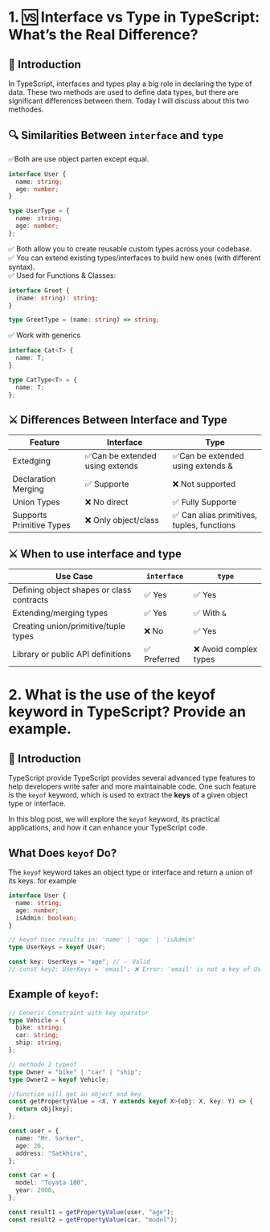 # 1. 🆚 Interface vs Type in TypeScript: What’s the Real Difference?

## 🧠 Introduction

In TypeScript, interfaces and types play a big role in declaring the type of data. These two methods are used to define data types, but there are significant differences between them. Today I will discuss about this two methodes.

## 🔍 Similarities Between `interface` and `type`

✅Both are use object parten except equal.

```ts
interface User {
  name: string;
  age: number;
}

type UserType = {
  name: string;
  age: number;
};
```

✅ Both allow you to create reusable custom types across your codebase.<br>
✅ You can extend existing types/interfaces to build new ones (with different syntax).<br>
✅ Used for Functions & Classes:<br>

```ts
interface Greet {
  (name: string): string;
}

type GreetType = (name: string) => string;
```

✅ Work with generics<br>

```ts
interface Cat<T> {
  name: T;
}

type CatType<T> = {
  name: T;
};
```

## ⚔️ Differences Between Interface and Type

| Feature                  | Interface                       | Type                                       |
| ------------------------ | ------------------------------- | ------------------------------------------ |
| Extedging                | ✅Can be extended using extends | ✅Can be extended using extends &          |
| Declaration Merging      | ✅ Supporte                     | ❌ Not supported                           |
| Union Types              | ❌ No direct                    | ✅ Fully Supporte                          |
| Supports Primitive Types | ❌ Only object/class            | ✅ Can alias primitives, tuples, functions |

## ⚔️ When to use interface and type

| Use Case                                  | `interface`  | `type`                 |
| ----------------------------------------- | ------------ | ---------------------- |
| Defining object shapes or class contracts | ✅ Yes       | ✅ Yes                 |
| Extending/merging types                   | ✅ Yes       | ✅ With `&`            |
| Creating union/primitive/tuple types      | ❌ No        | ✅ Yes                 |
| Library or public API definitions         | ✅ Preferred | ❌ Avoid complex types |

# 2. What is the use of the keyof keyword in TypeScript? Provide an example.

## 🧠 Introduction

TypeScript provide
TypeScript provides several advanced type features to help developers write safer and more maintainable code. One such feature is the `keyof` keyword, which is used to extract the **keys** of a given object type or interface.

In this blog post, we will explore the `keyof` keyword, its practical applications, and how it can enhance your TypeScript code.

## What Does `keyof` Do?

The `keyof` keyword takes an object type or interface and return a union of its keys. for example<br>

```ts
interface User {
  name: string;
  age: number;
  isAdmin: boolean;
}

// keyof User results in: 'name' | 'age' | 'isAdmin'
type UserKeys = keyof User;

const key: UserKeys = "age"; // ✅ Valid
// const key2: UserKeys = 'email'; ❌ Error: 'email' is not a key of User
```

## Example of `keyof`:<br>

```ts
// Generic Constraint with key operator
type Vehicle = {
  bike: string;
  car: string;
  ship: string;
};

// methode 2 typeof
type Owner = "bike" | "car" | "ship";
type Owner2 = keyof Vehicle;

//function will get an object and key
const getPropertyValue = <X, Y extends keyof X>(obj: X, key: Y) => {
  return obj[key];
};

const user = {
  name: "Mr. Sarker",
  age: 26,
  address: "Satkhira",
};

const car = {
  model: "Toyata 100",
  year: 2000,
};

const result1 = getPropertyValue(user, "age");
const result2 = getPropertyValue(car, "model");
```

